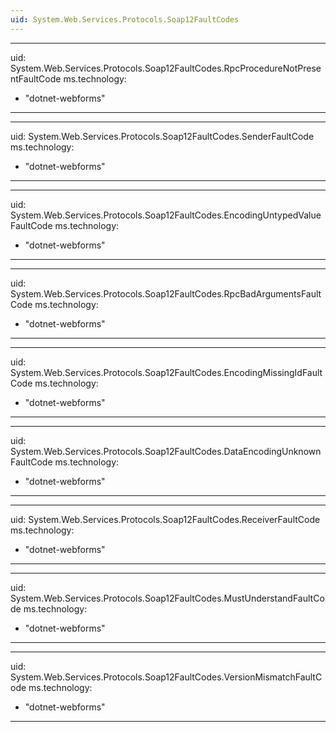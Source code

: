 ```yaml
---
uid: System.Web.Services.Protocols.Soap12FaultCodes
---
```


---
uid: System.Web.Services.Protocols.Soap12FaultCodes.RpcProcedureNotPresentFaultCode
ms.technology: 
  - "dotnet-webforms"
---

---
uid: System.Web.Services.Protocols.Soap12FaultCodes.SenderFaultCode
ms.technology: 
  - "dotnet-webforms"
---

---
uid: System.Web.Services.Protocols.Soap12FaultCodes.EncodingUntypedValueFaultCode
ms.technology: 
  - "dotnet-webforms"
---

---
uid: System.Web.Services.Protocols.Soap12FaultCodes.RpcBadArgumentsFaultCode
ms.technology: 
  - "dotnet-webforms"
---

---
uid: System.Web.Services.Protocols.Soap12FaultCodes.EncodingMissingIdFaultCode
ms.technology: 
  - "dotnet-webforms"
---

---
uid: System.Web.Services.Protocols.Soap12FaultCodes.DataEncodingUnknownFaultCode
ms.technology: 
  - "dotnet-webforms"
---

---
uid: System.Web.Services.Protocols.Soap12FaultCodes.ReceiverFaultCode
ms.technology: 
  - "dotnet-webforms"
---

---
uid: System.Web.Services.Protocols.Soap12FaultCodes.MustUnderstandFaultCode
ms.technology: 
  - "dotnet-webforms"
---

---
uid: System.Web.Services.Protocols.Soap12FaultCodes.VersionMismatchFaultCode
ms.technology: 
  - "dotnet-webforms"
---
